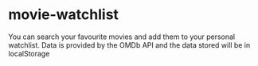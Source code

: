 # movie-watchlist
You can search your favourite movies and add them to your personal watchlist. Data is provided by the OMDb API and the data stored will be in localStorage
